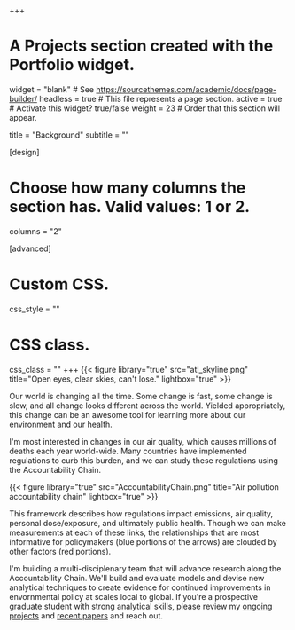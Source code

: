 +++
# A Projects section created with the Portfolio widget.
widget = "blank"  # See https://sourcethemes.com/academic/docs/page-builder/
headless = true  # This file represents a page section.
active = true  # Activate this widget? true/false
weight = 23  # Order that this section will appear.

title = "Background"
subtitle = ""

[design]
  # Choose how many columns the section has. Valid values: 1 or 2.
  columns = "2"

[advanced]
 # Custom CSS. 
 css_style = ""
 
 # CSS class.
 css_class = ""
+++
{{< figure library="true" src="atl_skyline.png" title="Open eyes, clear skies, can't lose." lightbox="true" >}}

Our world is changing all the time. Some change is fast, some change is slow, and all change looks different across the world. Yielded appropriately, this change can be an awesome tool for learning more about our environment and our health.

I'm most interested in changes in our air quality, which causes millions of deaths each year world-wide. Many countries have implemented regulations to curb this burden, and we can study these regulations using the Accountability Chain.

{{< figure library="true" src="AccountabilityChain.png" title="Air pollution accountability chain" lightbox="true" >}}

This framework describes how regulations impact emissions, air quality, personal dose/exposure, and ultimately public health. Though we can make measurements at each of these links, the relationships that are most informative for policymakers (blue portions of the arrows) are clouded by other factors (red portions). 

I'm building a multi-disciplenary team that will advance research along the Accountability Chain. We'll build and evaluate models and devise new analytical techniques to create evidence for continued improvements in envornmental policy at scales local to global. If you're a prospective graduate student with strong analytical skills, please review my [ongoing projects](#projects) and [recent papers](https://www.lucashenneman.org/publication/) and reach out.



